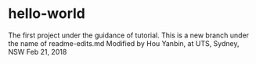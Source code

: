 # hello-world
The first project under the guidance of tutorial.
This is a new branch under the name of readme-edits.md
Modified by Hou Yanbin, at UTS, Sydney, NSW  Feb 21, 2018
